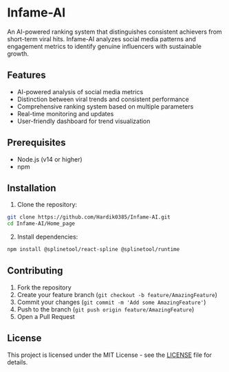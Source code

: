 # Infame-AI

An AI-powered ranking system that distinguishes consistent achievers from short-term viral hits. Infame-AI analyzes social media patterns and engagement metrics to identify genuine influencers with sustainable growth.

## Features

- AI-powered analysis of social media metrics
- Distinction between viral trends and consistent performance
- Comprehensive ranking system based on multiple parameters
- Real-time monitoring and updates
- User-friendly dashboard for trend visualization

## Prerequisites

- Node.js (v14 or higher)
- npm 

## Installation

1. Clone the repository:
```bash
git clone https://github.com/Hardik0385/Infame-AI.git
cd Infame-AI/Home_page
```

2. Install dependencies:
```bash
npm install @splinetool/react-spline @splinetool/runtime
```

## Contributing

1. Fork the repository
2. Create your feature branch (`git checkout -b feature/AmazingFeature`)
3. Commit your changes (`git commit -m 'Add some AmazingFeature'`)
4. Push to the branch (`git push origin feature/AmazingFeature`)
5. Open a Pull Request

## License

This project is licensed under the MIT License - see the [LICENSE](LICENSE) file for details.
